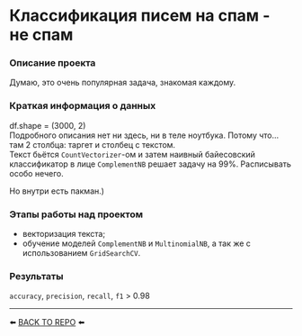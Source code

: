 # Классификация писем на спам - не спам

### Описание проекта    
Думаю, это очень популярная задача, знакомая каждому.

### Краткая информация о данных
df.shape = (3000, 2)  
Подробного описания нет ни здесь, ни в теле ноутбука. Потому что... там 2 столбца: таргет и столбец с текстом.  
Текст бьётся `CountVectorizer`-ом и затем наивный байесовский классификатор в лице `ComplementNB` решает задачу на 99%. Расписывать особо нечего. 

Но внутри есть пакман.) 

### Этапы работы над проектом  
* векторизация текста;
* обучение моделей `ComplementNB` и `MultinomialNB`, а так же с использованием `GridSearchCV`.

### Результаты 
`accuracy`, `precision`, `recall`, `f1` > 0.98

---

⬅️ [BACK TO REPO](https://github.com/Akialema/PROJECTS.EDU/tree/main) ⬅️